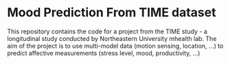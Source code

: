 # Mood Prediction From TIME dataset

This repository contains the code for a project from the TIME study - a longitudinal study conducted by Northeastern University mhealth lab. The aim of the project is to use multi-model data (motion sensing, location, ...) to predict affective measurements (stress level, mood, productivity, ...)